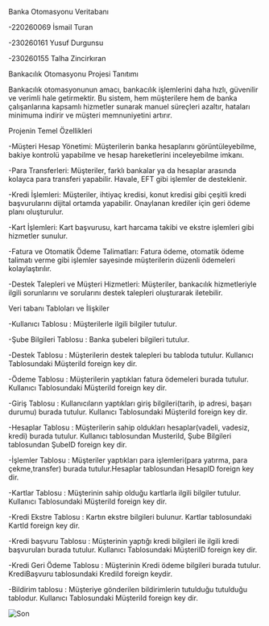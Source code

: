 Banka Otomasyonu Veritabanı

-220260069 İsmail Turan

-230260161 Yusuf Durgunsu

-230260155 Talha Zincirkıran




Bankacılık Otomasyonu Projesi Tanıtımı


Bankacılık otomasyonunun amacı, bankacılık işlemlerini daha hızlı, güvenilir ve verimli hale getirmektir. 
Bu sistem, hem müşterilere hem de banka çalışanlarına kapsamlı hizmetler sunarak manuel süreçleri azaltır, 
hataları minimuma indirir ve müşteri memnuniyetini artırır.


Projenin Temel Özellikleri



-Müşteri Hesap Yönetimi: Müşterilerin banka hesaplarını görüntüleyebilme, bakiye kontrolü yapabilme ve hesap hareketlerini inceleyebilme imkanı.

-Para Transferleri: Müşteriler, farklı bankalar ya da hesaplar arasında kolayca para transferi yapabilir. Havale, EFT gibi işlemler de desteklenir.

-Kredi İşlemleri: Müşteriler, ihtiyaç kredisi, konut kredisi gibi çeşitli kredi başvurularını dijital ortamda yapabilir. Onaylanan krediler için geri ödeme planı oluşturulur.

-Kart İşlemleri: Kart başvurusu, kart harcama takibi ve ekstre işlemleri gibi hizmetler sunulur.

-Fatura ve Otomatik Ödeme Talimatları: Fatura ödeme, otomatik ödeme talimatı verme gibi işlemler sayesinde müşterilerin düzenli ödemeleri kolaylaştırılır.

-Destek Talepleri ve Müşteri Hizmetleri: Müşteriler, bankacılık hizmetleriyle ilgili sorunlarını ve sorularını destek talepleri oluşturarak iletebilir.



Veri tabanı Tabloları ve İlişkiler


-Kullanıcı Tablosu : Müşterilerle ilgili bilgiler tutulur.

-Şube Bilgileri Tablosu : Banka şubeleri bilgileri tutulur.

-Destek Tablosu : Müşterilerin destek talepleri bu tabloda tutulur. Kullanıcı Tablosundaki MüşteriId foreign key dir.

-Ödeme Tablosu : Müşterilerin yaptıkları fatura ödemeleri burada tutulur. Kullanıcı Tablosundaki MüşteriId foreign key dir.

-Giriş Tablosu : Kullanıcıların yaptıkları giriş bilgileri(tarih, ip adresi, başarı durumu) burada tutulur. Kullanıcı Tablosundaki MüşteriId foreign key dir.

-Hesaplar Tablosu : Müşterilerin sahip oldukları hesaplar(vadeli, vadesiz, kredi) burada tutulur. Kullanıcı tablosundan MusteriId, Şube Bilgileri tablosundan ŞubeID foreign key dir.

-İşlemler Tablosu : Müşteriler yaptıkları para işlemleri(para yatırma, para çekme,transfer) burada tutulur.Hesaplar tablosundan HesapID foreign key dir.

-Kartlar Tablosu : Müşterinin sahip olduğu kartlarla ilgili bilgiler tutulur. Kullanıcı Tablosundaki MüşteriId foreign key dir.

-Kredi Ekstre Tablosu : Kartın ekstre bilgileri bulunur. Kartlar tablosundaki KartId foreign key dir.

-Kredi başvuru Tablosu : Müşterinin yaptığı kredi bilgileri ile ilgili kredi başvuruları burada tutulur. Kullanıcı Tablosundaki MüşteriID foreign key dir.

-Kredi Geri Ödeme Tablosu : Müşterinin Kredi ödeme bilgileri burada tutulur. KrediBaşvuru tablosundaki KrediId foreign keydir.

-Bildirim tablosu : Müşteriye gönderilen bildirimlerin tutulduğu tutulduğu tablodur. Kullanıcı Tablosundaki MüşteriId foreign key dir.



![Son](https://github.com/user-attachments/assets/24aa99f0-1765-4db8-9dff-9368694b3dd1)
